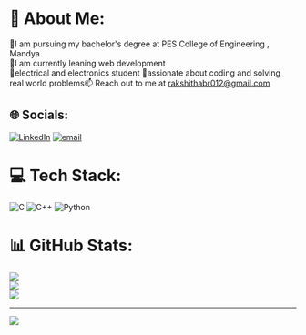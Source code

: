 # 💫 About Me:
🔸I am pursuing my bachelor's degree at PES College of Engineering , Mandya<br>🌱I am  currently leaning web development<br>🔸electrical and electronics student <brp>🔸assionate about coding and solving real world problems📫 Reach out to me at rakshithabr012@gmail.com


## 🌐 Socials:
[![LinkedIn](https://img.shields.io/badge/LinkedIn-%230077B5.svg?logo=linkedin&logoColor=white)](https://linkedin.com/in/rakshithabrtech) [![email](https://img.shields.io/badge/Email-D14836?logo=gmail&logoColor=white)](mailto:rakshithabr012@gmail.com) 

# 💻 Tech Stack:
![C](https://img.shields.io/badge/c-%2300599C.svg?style=flat-square&logo=c&logoColor=white) ![C++](https://img.shields.io/badge/c++-%2300599C.svg?style=flat-square&logo=c%2B%2B&logoColor=white) ![Python](https://img.shields.io/badge/python-3670A0?style=flat-square&logo=python&logoColor=ffdd54)
# 📊 GitHub Stats:
![](https://github-readme-stats.vercel.app/api?username=rakshithabr-developer&theme=dark&hide_border=false&include_all_commits=false&count_private=false)<br/>
![](https://nirzak-streak-stats.vercel.app/?user=rakshithabr-developer&theme=dark&hide_border=false)<br/>
![](https://github-readme-stats.vercel.app/api/top-langs/?username=rakshithabr-developer&theme=dark&hide_border=false&include_all_commits=false&count_private=false&layout=compact)

---
[![](https://visitcount.itsvg.in/api?id=rakshithabr-developer&icon=0&color=0)](https://visitcount.itsvg.in)

<!-- Proudly created with GPRM ( https://gprm.itsvg.in ) -->
